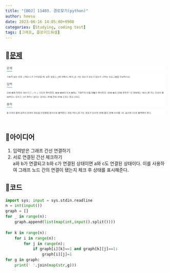 ```yaml
---
title: "[BOJ] 11403. 경로찾기(python)"
author: heesu
date: 2023-06-16 14:05:00+0900
categories: [Studying, coding test]
tags: [그래프, 플로이드워셜]
---
```

## 📌[문제](https://www.acmicpc.net/problem/11403)
![Alt text](https://raw.githubusercontent.com/skagmltn7/practice_coding_test/660d3659b84618c5a2564cf70989f7303a937dec/BOJ/img/problem_11403.PNG)
<br><br>

## 💪아이디어<br>
1. 입력받은 그래프 간선 연결하기<br>
2. 서로 연결된 간선 체크하기<br>
a와 b가 연결되고 b와 c가 연결된 상태이면 a와 c도 연결된 상태이다. 이를 사용하여 그래프 노드 간의 연결이 됐는지 체크 후 상태를 표시해준다.<br>

## 🥂코드

```python
import sys; input = sys.stdin.readline
n = int(input())
graph = []
for _ in range(n):
    graph.append(list(map(int,input().split())))

for k in range(n):
    for i in range(n):
        for j in range(n):
            if graph[i][k]==1 and graph[k][j]==1:
                graph[i][j]=1
for g in graph:
    print(' '.join(map(str,g)))
```